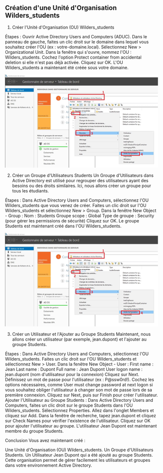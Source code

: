 ## Création d'une Unité d'Organisation Wilders_students
 
1. Créer l'Unité d'Organisation (OU) Wilders_students

Étapes :
Ouvrir Active Directory Users and Computers (ADUC).
Dans le panneau de gauche, faites un clic droit sur le domaine dans lequel vous souhaitez créer l'OU (ex : votre-domaine.local).
Sélectionnez New > Organizational Unit.
Dans la fenêtre qui s'ouvre, nommez l'OU : Wilders_students.
Cochez l'option Protect container from accidental deletion si elle n'est pas déjà activée.
Cliquez sur OK.
L'OU Wilders_students a maintenant été créée sous votre domaine.

![Texte alternatif](creer-unite-organisation-active-directory.jpg)

2. Créer un Groupe d'Utilisateurs Students
Un Groupe d'Utilisateurs dans Active Directory est utilisé pour regrouper des utilisateurs ayant des besoins ou des droits similaires. Ici, nous allons créer un groupe pour tous les étudiants.

Étapes :
Dans Active Directory Users and Computers, sélectionnez l'OU Wilders_students que vous venez de créer.
Faites un clic droit sur l'OU Wilders_students et sélectionnez New > Group.
Dans la fenêtre New Object - Group :
Nom : Students
Groupe scope : Global
Type de groupe : Security (pour gérer les permissions de sécurité)
Cliquez sur OK.
Le groupe Students est maintenant créé dans l'OU Wilders_students.

![Texte alternatif](creer-unite-organisation-active-directory.jpg)

3. Créer un Utilisateur et l'Ajouter au Groupe Students
Maintenant, nous allons créer un utilisateur (par exemple, jean.dupont) et l'ajouter au groupe Students.

Étapes :
Dans Active Directory Users and Computers, sélectionnez l'OU Wilders_students.
Faites un clic droit sur l'OU Wilders_students et sélectionnez New > User.
Dans la fenêtre New Object - User :
First name : Jean
Last name : Dupont
Full name : Jean Dupont
User logon name : jean.dupont (nom d'utilisateur pour la connexion)
Cliquez sur Next.
Définissez un mot de passe pour l'utilisateur (ex : P@ssw0rd!).
Cochez les options nécessaires, comme User must change password at next logon si vous souhaitez obliger l'utilisateur à changer son mot de passe lors de sa première connexion.
Cliquez sur Next, puis sur Finish pour créer l'utilisateur.
Ajouter l'Utilisateur au Groupe Students :
Dans Active Directory Users and Computers, faites un clic droit sur le groupe Students dans l'OU Wilders_students.
Sélectionnez Properties.
Allez dans l'onglet Members et cliquez sur Add.
Dans la fenêtre de recherche, tapez jean.dupont et cliquez sur Check Names pour vérifier l'existence de l'utilisateur.
Cliquez sur OK pour ajouter l'utilisateur au groupe.
L'utilisateur Jean Dupont est maintenant membre du groupe Students.

Conclusion
Vous avez maintenant créé :

Une Unité d'Organisation (OU) Wilders_students.
Un Groupe d'Utilisateurs Students.
Un Utilisateur Jean Dupont qui a été ajouté au groupe Students.
Cette organisation permet de gérer facilement les utilisateurs et groupes dans votre environnement Active Directory.
